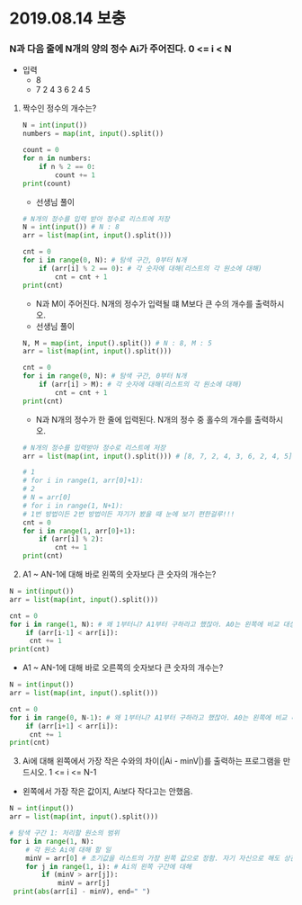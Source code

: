 # 2019.08.14 보충

### N과 다음 줄에 N개의 양의 정수 Ai가 주어진다. 0 <= i < N

- 입력
  - 8
  - 7 2 4 3 6 2 4 5

1. 짝수인 정수의 개수는?

   ```python
   N = int(input())
   numbers = map(int, input().split())
   
   count = 0
   for n in numbers:
       if n % 2 == 0:
           count += 1
   print(count)
   ```

   - 선생님 풀이

   ```python
   # N개의 정수를 입력 받아 정수로 리스트에 저장
   N = int(input()) # N : 8
   arr = list(map(int, input().split()))
   
   cnt = 0
   for i in range(0, N): # 탐색 구간, 0부터 N개
       if (arr[i] % 2 == 0): # 각 숫자에 대해(리스트의 각 원소에 대해)
           cnt = cnt + 1
   print(cnt)
   ```

   - N과 M이 주어진다. N개의 정수가 입력될 떄 M보다 큰 수의 개수를 출력하시오.
   - 선생님 풀이

   ```python
   N, M = map(int, input().split()) # N : 8, M : 5
   arr = list(map(int, input().split()))
   
   cnt = 0
   for i in range(0, N): # 탐색 구간, 0부터 N개
       if (arr[i] > M): # 각 숫자에 대해(리스트의 각 원소에 대해)
           cnt = cnt + 1
   print(cnt)
   
   ```

   - N과 N개의 정수가 한 줄에 입력된다. N개의 정수 중 홀수의 개수를 출력하시오.

   ```python
   # N개의 정수를 입력받아 정수로 리스트에 저장
   arr = list(map(int, input().split())) # [8, 7, 2, 4, 3, 6, 2, 4, 5]
   
   # 1
   # for i in range(1, arr[0]+1):
   # 2
   # N = arr[0]
   # for i in range(1, N+1):
   # 1번 방법이든 2번 방법이든 자기가 봤을 때 눈에 보기 편한걸루!!!
   cnt = 0
   for i in range(1, arr[0]+1):
       if (arr[i] % 2):
           cnt += 1
   print(cnt)
   ```

2.  A1 ~ AN-1에 대해 바로 왼쪽의 숫자보다 큰 숫자의 개수는?

   ```python
   N = int(input())
   arr = list(map(int, input().split()))
   
   cnt = 0
   for i in range(1, N): # 왜 1부터니? A1부터 구하라고 했잖아. A0는 왼쪽에 비교 대상이 없어서 안됑.
       if (arr[i-1] < arr[i]):
       	cnt += 1
   print(cnt)
   
   ```

   - A1 ~ AN-1에 대해 바로 오른쪽의 숫자보다 큰 숫자의 개수는?

   ```python
   N = int(input())
   arr = list(map(int, input().split()))
   
   cnt = 0
   for i in range(0, N-1): # 왜 1부터니? A1부터 구하라고 했잖아. A0는 왼쪽에 비교 대상이 없어서 안됑.
       if (arr[i+1] < arr[i]):
       	cnt += 1
   print(cnt)
   
   ```

3.  Ai에 대해 왼쪽에서 가장 작은 수와의 차이(|Ai - minV|)를 출력하는 프로그램을 만드시오. 1 <= i <= N-1

   - 왼쪽에서 가장 작은 값이지, Ai보다 작다고는 안했음.

   ```python
   N = int(input())
   arr = list(map(int, input().split()))
   
   # 탐색 구간 1: 처리할 원소의 범위
   for i in range(1, N):
       # 각 원소 Ai에 대해 할 일
       minV = arr[0] # 초기값을 리스트의 가장 왼쪽 값으로 정함. 자기 자신으로 해도 상관은 없음.
       for j in range(1, i): # Ai의 왼쪽 구간에 대해
           if (minV > arr[j]):
               minV = arr[j]
   	print(abs(arr[i] - minV), end=" ")
   ```

   

























































